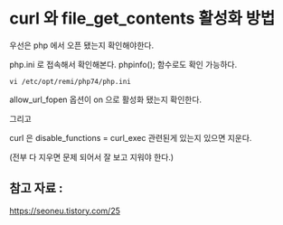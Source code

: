 # curl 와 file_get_contents 활성화 방법


우선은 php 에서 오픈 됐는지 확인해야한다.



php.ini 로 접속해서 확인해본다. phpinfo(); 함수로도 확인 가능하다.

```
vi /etc/opt/remi/php74/php.ini
```

allow_url_fopen 옵션이 on 으로 활성화 됐는지 확인한다. 



그리고 

curl 은 disable_functions = curl_exec  관련된게 있는지 있으면 지운다.

(전부 다 지우면 문제 되어서 잘 보고 지워야 한다.)




## 참고 자료 : 

https://seoneu.tistory.com/25